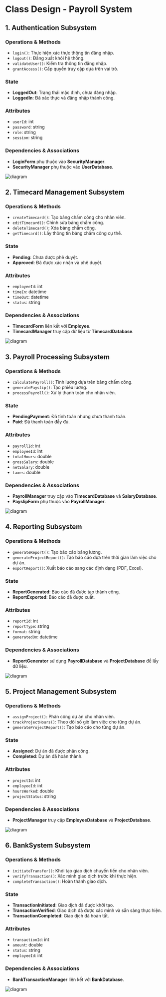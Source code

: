 # Class Design - Payroll System

## **1. Authentication Subsystem**

### Operations & Methods
- `login()`: Thực hiện xác thực thông tin đăng nhập.  
- `logout()`: Đăng xuất khỏi hệ thống.  
- `validateUser()`: Kiểm tra thông tin đăng nhập.  
- `grantAccess()`: Cấp quyền truy cập dựa trên vai trò.

### State
- **LoggedOut**: Trạng thái mặc định, chưa đăng nhập.  
- **LoggedIn**: Đã xác thực và đăng nhập thành công.

### Attributes
- `userId`: int  
- `password`: string  
- `role`: string  
- `session`: string  

### Dependencies & Associations
- **LoginForm** phụ thuộc vào **SecurityManager**.  
- **SecurityManager** phụ thuộc vào **UserDatabase**.

 ![diagram](https://www.planttext.com/api/plantuml/png/N8z12W8n34NtFKMNkfWBk90HH11q9HuWjg4KEgqagIBYoLnu9AzWYpCwJ7R_ytxoytw-MXOWoLrG9W2ptYNduoPHf-zArmdLcCr_8cKfwg5w_e0cavVR7Y8uf25rWU0j21uPQGWxWYWhOv1vlA4YQn0u0MCVRtBnjdQXVPIlSIxaDL6nMCX7L-F_gaspd1PHqsAL6PzIBKPR_lu0003__mC0) 

 
## **2. Timecard Management Subsystem**

### Operations & Methods
- `createTimecard()`: Tạo bảng chấm công cho nhân viên.  
- `editTimecard()`: Chỉnh sửa bảng chấm công.  
- `deleteTimecard()`: Xóa bảng chấm công.  
- `getTimecard()`: Lấy thông tin bảng chấm công cụ thể.  

### State
- **Pending**: Chưa được phê duyệt.  
- **Approved**: Đã được xác nhận và phê duyệt.  

### Attributes
- `employeeId`: int  
- `timeIn`: datetime  
- `timeOut`: datetime  
- `status`: string  

### Dependencies & Associations
- **TimecardForm** liên kết với **Employee**.  
- **TimecardManager** truy cập dữ liệu từ **TimecardDatabase**.

 ![diagram](https://www.planttext.com/api/plantuml/png/UhzxlqDnIM9HIMbk3bToJc9niK98PcvgSc9HYbj-KQv2DPS222GNfIQMfC9aD3GXegafcINeOYcfEQaeAckveEQwvXRav5UcfaBDr4s5yZrJh1GoyqeWWdc9kQbM2iKbHPbvwGYjCEDS4aiIanABOKOefAUMeDg4udPTNJkufPWow6PoEQJcfO120G000F__0m00) 

## **3. Payroll Processing Subsystem**

### Operations & Methods
- `calculatePayroll()`: Tính lương dựa trên bảng chấm công.  
- `generatePayslip()`: Tạo phiếu lương.  
- `processPayroll()`: Xử lý thanh toán cho nhân viên.  

### State
- **PendingPayment**: Đã tính toán nhưng chưa thanh toán.  
- **Paid**: Đã thanh toán đầy đủ.  

### Attributes
- `payrollId`: int  
- `employeeId`: int  
- `totalHours`: double  
- `grossSalary`: double  
- `netSalary`: double  
- `taxes`: double  

### Dependencies & Associations
- **PayrollManager** truy cập vào **TimecardDatabase** và **SalaryDatabase**.  
- **PayslipForm** phụ thuộc vào **PayrollManager**.

 ![diagram](https://www.planttext.com/api/plantuml/png/Z90z2W8n48Nxd2Ab5dk1BMGB6mj1KB2UJOPrSJPPPf8YY2Upy4XUGPQiFmGBf_pUuxtXFMxtHW9mY0CfGo2YTv3O4st1GOUiBqfFPu1C90WuoujbvXqwv8o5-l65H_O6HJxcgvhZzq30QGq1MX2SuoiSHl89SMDhtRkGOSTU9FjhRNri2RFWC1Ju7N_e1pJ0zg-2auyiHyzdjDz9nG9LjIg-_kKeYrM3pawhFW400F__0m00) 

## **4. Reporting Subsystem**

### Operations & Methods
- `generateReport()`: Tạo báo cáo bảng lương.  
- `generateProjectReport()`: Tạo báo cáo dựa trên thời gian làm việc cho dự án.  
- `exportReport()`: Xuất báo cáo sang các định dạng (PDF, Excel).  

### State
- **ReportGenerated**: Báo cáo đã được tạo thành công.  
- **ReportExported**: Báo cáo đã được xuất.  

### Attributes
- `reportId`: int  
- `reportType`: string  
- `format`: string  
- `generatedOn`: datetime  

### Dependencies & Associations
- **ReportGenerator** sử dụng **PayrollDatabase** và **ProjectDatabase** để lấy dữ liệu.

 ![diagram](https://www.planttext.com/api/plantuml/png/R9112i9034NtSufPwc8kq8LqKL1tnHkaRP1gsfHCIYtYoLnu9AyWmnHnYjdb_V1_alVpbNi5qR4ZKnDuRqyuiEWUUnHG5ditDjGv0epoPflIKlY2jQOYtaBtPG-p99Gm2nCLe521noN1OJSGpuZ79hDjhn5w892vG8MMV6OR7Yl27wkOkxOQ8awS9fRhWKT9NDR7EhTRh_T_9iqrEVPDUE47003__mC0) 


## **5. Project Management Subsystem**

### Operations & Methods
- `assignProject()`: Phân công dự án cho nhân viên.  
- `trackProjectHours()`: Theo dõi số giờ làm việc cho từng dự án.  
- `generateProjectReport()`: Tạo báo cáo cho từng dự án.  

### State
- **Assigned**: Dự án đã được phân công.  
- **Completed**: Dự án đã hoàn thành.  

### Attributes
- `projectId`: int  
- `employeeId`: int  
- `hoursWorked`: double  
- `projectStatus`: string  

### Dependencies & Associations
- **ProjectManager** truy cập **EmployeeDatabase** và **ProjectDatabase**.

 ![diagram](https://www.planttext.com/api/plantuml/png/R90n3i8m34Ntd28Z3Bb01zG191X024vWMYiAj4bbkmD2d8o18t45g6e4BNXyt_xVzkDsprc0fAqhKrJ0RBUKZbZ86Y9u97injgkN4dnKRJBjeH0K9sNBr1A_1OyH2GHLss6Jg9kw6WrPr4sLpeXp43W0eyOuLBugCnkY3E46Qimi2uNeFrQQCNPgUZmmKhONa9Q_dKOtEpVxsV1VpoZQv1ZBxf5F0000__y30000) 


## **6. BankSystem Subsystem**

### Operations & Methods
- `initiateTransfer()`: Khởi tạo giao dịch chuyển tiền cho nhân viên.  
- `verifyTransaction()`: Xác minh giao dịch trước khi thực hiện.  
- `completeTransaction()`: Hoàn thành giao dịch.  

### State
- **TransactionInitiated**: Giao dịch đã được khởi tạo.  
- **TransactionVerified**: Giao dịch đã được xác minh và sẵn sàng thực hiện.  
- **TransactionCompleted**: Giao dịch đã hoàn tất.  

### Attributes
- `transactionId`: int  
- `amount`: double  
- `status`: string  
- `employeeId`: int  

### Dependencies & Associations
- **BankTransactionManager** liên kết với **BankDatabase**.

 ![diagram](https://www.planttext.com/api/plantuml/png/UhzxlqDnIM9HIMbk3bToJc9niO9JObvsI55YNd5YSabcVfvlObvYUcgHGZMN0WXavcMMP2QMf89LfAKMQMX2nCjIYpBJAf7qmIIIytCBSbAX6k1IjLn8jhaabYGc9HQdGktGBK4ezKon0bfP0X5F1PgKNvcQ2XC46eB3iRgwTYWcSpcavgM0l0W0003__mC0) 

